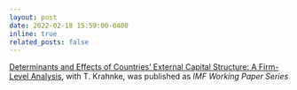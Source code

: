 ```yaml
---
layout: post
date: 2022-02-18 15:59:00-0400
inline: true
related_posts: false
---
```


 [Determinants and Effects of Countries’ External Capital Structure: A Firm-Level Analysis](https://www.imf.org/en/Publications/WP/Issues/2022/02/19/Determinants-and-Effects-of-Countries-External-Capital-Structure-A-Firm-Level-Analysis-513166), with T. Krahnke, was published as _IMF Working Paper Series_ 

